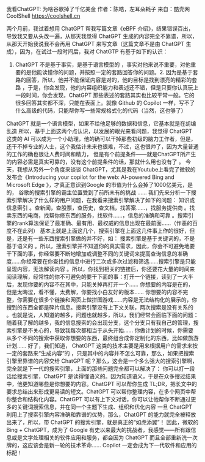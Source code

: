 我看ChatGPT: 为啥谷歌掉了千亿美金
作者：陈皓，左耳朵耗子
来自：酷壳网 CoolShell https://coolshell.cn

两个月前，我试着想用 ChatGPT 帮我写篇文章《eBPF 介绍》，结果错误百出，导致我又要从头改一遍，从那天我觉得 ChatGPT 生成的内容完全不靠谱，所以，从那天开始我说我不会再用 ChatGPT 来写文章（这篇文章不是由 ChatGPT 生成），因为，在试过一段时间后，我对 ChatGTP 有基于如下的认识：
1. ChatGPT 不是基于事实，是基于语言模型的 ，事实对他来说不重要，对他重要的是他能读懂你的问题，并按照一定的套路回答你的问题。2. 因为是基于套路的回答，所以，他并不能保证内容是对的，他的目标是找到漂亮的精彩的套路 ，于是，你会发现，他的内容组织能力和表述还不错，但是只要你认真玩上一段时间，你会发现，ChatGPT 那些表述的套路其实也比较平常一般。它的很多回答其实都不深，只能在表面上。就像 Github 的 Copilot 一样，写不了什么高级的代码，只能帮你写一些常规格式化的代码（当然，这也够了）

ChatGPT 就是一个语言模型，如果不给他足够的数据和信息，它基本就是在胡编乱造
所以，基于上面这两个点认识，以发展的眼光来看问题，我觉得 ChatGPT 这类的 AI 可以成为一个小助理，他的确可以干掉那些初级的脑力工作者，但是，还干不掉专业的人士，这个我估计未来也很难，不过，这也很帅了，因为大量普通的工作的确也很让人费时间和精力， 但是有个前提条件——就是ChatGPT所产生的内容必需是真实可靠的，没有这个前提条件的话，那就什么用也没有了 。
今天，我想从另外一个角度来谈谈 ChatGPT，尤其是我在Youtube上看完了微软的发布会《Introducing your copilot for the web: AI-powered Bing and Microsoft Edge 》，才真正意识到Google 的市值为什么会掉了1000亿美元，是的， 谷歌的搜索引擎的霸主位置受到了前所未有的挑战 ……
我们先来分析一下搜索引擎解决了什么样的用户问题，在我看来搜索引擎解决了如下的问题：
知识或信息索引 。查新闻，查股票，查历史，查文档，找答案……，找服务提供商 。找卖东西的电商，找帮你修东西的服务，找软件……，信息的准确和可靠 。搜索引擎的rank算法保证了最准确、最有用、最权威的信息出现在最前面……（作恶的百度不在此列）
基本上就是上面这几个，搜索引擎在上面这几件事上作的很好，但是，还是有一些东西搜索引擎做的并不好，如：
搜索引擎是基于关键词的，不是基于语义的 。所以，搜索引擎并不知道你的真实需求，因此，你会不可避免地要干下面的事，你经常要不断地增加或调整不同的关键词来提高查询信息的准确度……你经常要在你查找的信息中进行二次或多次过滤和筛选……搜索引擎是只能呈现内容，无法解读内容 。所以，你找到相关的链接后，你还要花大量的时间来阅读理解，经常性的你不可避免的要干下面的事：打开一个链接，读到了一大半后，发现你要的内容不在其中，只能关掉再打开一个……
你想要的内容是在的，但是太晦涩，看不懂，太费解，你要找小白友好的版本…… 你想要的内容不完整，你需要在很多个链接和网页上做拼图游戏……内容是无法结构化的展示的，你搜到的东西全都是碎片信息。搜索引擎没有上下文关联，两次搜索是没有关系的 。也就是说，人知道的越多，问题也就越多，所以，我们经常会面临下面的问题：随着我了解的越多，我的信息搜索的会出现分支，这个分支只有我自己的管理，搜索引擎是不关心的，导致我每次都相当于从头开始…… 你做计划的时候，你需要从多个不同的搜索中获取你想要的东西，最终组合成你定制化的东西，比如做旅游计划……
好了，我们知道， ChatGPT 这类的技术主要是用来根据用户的需求来按一定的套路来“生成内容”的 ，只是其中的内容并不怎么可靠，那么，如果把搜索引擎里靠谱的内容交给 ChatGPT 呢？那么，这会是一个多么强大的搜索引擎啊，完全就是下一代的搜索引擎，上面的那些问题完全都可以解决了：
你可以打一段话给搜索引擎，ChatGPT 是读得懂语义的。因为知道语义，于是在众多搜过结果中，他更知道哪些是你想要的内容。ChatGPT 可以帮你生成 TL;DR，把长文中的要求总结出来形成更易读的短文。ChatGPT 可以帮你整理内容，在多个网页中帮你整合和结构化内容。ChatGPT 可以有上下文对话，你可以让他帮你不断通过更多的关键词搜索信息，并在同一个主题下生成、组织和优化内容
一旦 ChatGPT 利用上了搜索引擎内容准确和靠谱的优势，那么，ChatGPT 的能力就完全被释放出来了，所以，带 ChatGPT 的搜索引擎，就是真正的“如虎添翼”！
因此，微软的 Bing + ChatGPT，成为了 Google 有史以来最大的挑战者，我感觉——所有跟信息或是文字处理相关的软件应用和服务，都会因为 ChatGPT 而且全部重新洗一次牌的，这应该会是新一轮的技术革命…… Copilot 一定会成为下一代软件和应用的标配！